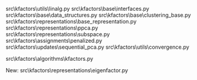 src\kfactors\utils\linalg.py
src\kfactors\base\interfaces.py
src\kfactors\base\data_structures.py
src\kfactors\base\clustering_base.py
src\kfactors\representations\base_representation.py
src\kfactors\representations\ppca.py
src\kfactors\representations\subspace.py
src\kfactors\assignments\penalized.py
src\kfactors\updates\sequential_pca.py
src\kfactors\utils\convergence.py

src\kfactors\algorithms\kfactors.py


New:
src\kfactors\representations\eigenfactor.py